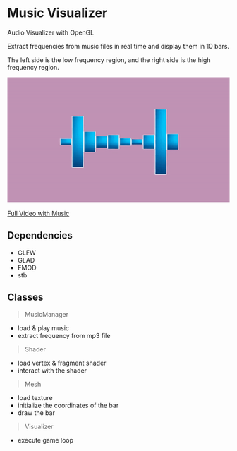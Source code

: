 # Music Visualizer
Audio Visualizer with OpenGL  

Extract frequencies from music files in real time and display them in 10 bars.  

The left side is the low frequency region, and the right side is the high frequency region.

![demo](./demo.gif)

[Full Video with Music](https://)

## Dependencies
* GLFW
* GLAD
* FMOD
* stb

## Classes
> MusicManager
* load & play music
* extract frequency from mp3 file

> Shader
* load vertex & fragment shader
* interact with the shader

> Mesh
* load texture
* initialize the coordinates of the bar
* draw the bar

> Visualizer
* execute game loop